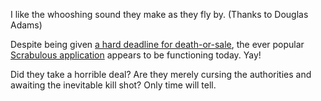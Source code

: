 I like the whooshing sound they make as they fly by.  (Thanks to Douglas Adams)

Despite being given <a href="http://www.techcrunch.com/2008/01/22/as-tonights-deadline-for-scrabulous-shutdown-or-sale-looms-zynga-might-be-next/">a hard deadline for death-or-sale</a>, the ever popular <a href="http://apps.facebook.com/scrabulous/">Scrabulous application</a> appears to be functioning today.  Yay!

Did they take a horrible deal?  Are they merely cursing the authorities and awaiting the inevitable kill shot?  Only time will tell.